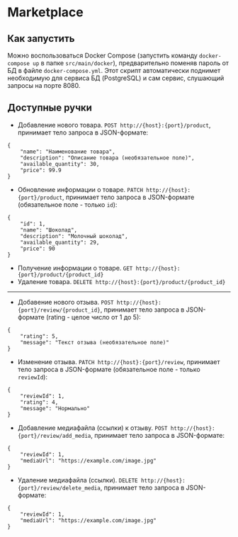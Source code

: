 # Marketplace

## Как запустить
Можно воспользоваться Docker Compose (запустить команду ```docker-compose up``` в папке ```src/main/docker```), предварительно поменяв пароль от БД в файле ```docker-compose.yml```. Этот скрипт автоматически поднимет необходимую для сервиса БД (PostgreSQL) и сам сервис, слушающий запросы на порте 8080.

## Доступные ручки
- Добавление нового товара. ```POST http://{host}:{port}/product```, принимает тело запроса в JSON-формате:
```
{
    "name": "Наименование товара",
    "description": "Описание товара (необязательное поле)",
    "available_quantity": 30,
    "price": 99.9
}
```
- Обновление информации о товаре. ```PATCH http://{host}:{port}/product```, принимает тело запроса в JSON-формате (обязательное поле - только ```id```):
```
{
    "id": 1,
    "name": "Шоколад",
    "description": "Молочный шоколад",
    "available_quantity": 29,
    "price": 90
}
```
- Получение информации о товаре. ```GET http://{host}:{port}/product/{product_id}```
- Удаление товара. ```DELETE http://{host}:{port}/product/{product_id}```
-----
- Добавение нового отзыва. ```POST http://{host}:{port}/review/{product_id}```, принимает тело запроса в JSON-формате (rating - целое число от 1 до 5):
```
{
    "rating": 5,
    "message": "Текст отзыва (необязательное поле)"
}
```
- Изменение отзыва. ```PATCH http://{host}:{port}/review```, принимает тело запроса в JSON-формате (обязательное поле - только ```reviewId```):
```
{
    "reviewId": 1,
    "rating": 4,
    "message": "Нормально"
}
```
- Добавление медиафайла (ссылки) к отзыву. ```POST http://{host}:{port}/review/add_media```, принимает тело запроса в JSON-формате:
```
{
    "reviewId": 1,
    "mediaUrl": "https://example.com/image.jpg"
}
```
- Удаление медиафайла (ссылки). ```DELETE http://{host}:{port}/review/delete_media```, принимает тело запроса в JSON-формате:
```
{
    "reviewId": 1,
    "mediaUrl": "https://example.com/image.jpg"
}
```
